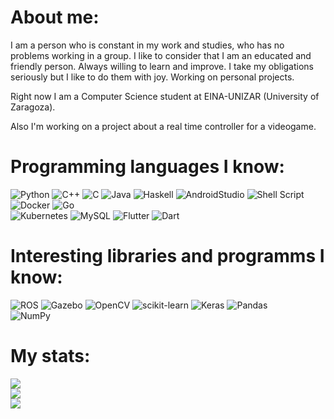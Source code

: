 # About me: 
I am a person who is constant in my work and studies, who has no problems working in a group. 
I like to consider that I am an educated and friendly person. Always willing to learn and improve. 
I take my obligations seriously but I like to do them with joy. Working on personal projects.

Right now I am a Computer Science student at EINA-UNIZAR (University of Zaragoza). 

Also I'm working on a project about a real time controller for a videogame.

# Programming languages ​​I know:
![Python](https://img.shields.io/badge/python-3670A0?style=for-the-badge&logo=python&logoColor=ffdd54) 
![C++](https://img.shields.io/badge/c++-%2300599C.svg?style=for-the-badge&logo=c%2B%2B&logoColor=white) 
![C](https://img.shields.io/badge/c-%2300599C.svg?style=for-the-badge&logo=c&logoColor=white) 
![Java](https://img.shields.io/badge/java-%23ED8B00.svg?style=for-the-badge&logo=openjdk&logoColor=white) 
![Haskell](https://img.shields.io/badge/Haskell-5e5086?style=for-the-badge&logo=haskell&logoColor=white) 
![AndroidStudio](https://img.shields.io/badge/Android_Studio-3DDC84?style=for-the-badge&logo=android-studio&logoColor=white)
![Shell Script](https://img.shields.io/badge/shell_script-%23121011.svg?style=for-the-badge&logo=gnu-bash&logoColor=white) 
![Docker](https://img.shields.io/badge/docker-%230db7ed.svg?style=for-the-badge&logo=docker&logoColor=white) 
![Go](https://img.shields.io/badge/go-%2300ADD8.svg?style=for-the-badge&logo=go&logoColor=white)  
![Kubernetes](https://img.shields.io/badge/kubernetes-%23326ce5.svg?style=for-the-badge&logo=kubernetes&logoColor=white)
![MySQL](https://img.shields.io/badge/mysql-%2300000f.svg?style=for-the-badge&logo=mysql&logoColor=white) 
![Flutter](https://img.shields.io/badge/Flutter-%20?style=for-the-badge&logo=Flutter&color=%2302569B)
![Dart](https://img.shields.io/badge/Dart-%20?style=for-the-badge&logo=Dart&color=%230175C2)

# Interesting libraries and programms ​​I know:

![ROS](https://img.shields.io/badge/ROS-22314E?style=for-the-badge&logo=ros&logoColor=white)
![Gazebo](https://img.shields.io/badge/Gazebo-FF7600?style=for-the-badge&logo=gazebo&logoColor=white)
![OpenCV](https://img.shields.io/badge/OpenCV-%20?style=for-the-badge&logo=OpenCV&color=%235C3EE8)
![scikit-learn](https://img.shields.io/badge/scikit--learn-%23F7931E.svg?style=for-the-badge&logo=scikit-learn&logoColor=white) 
![Keras](https://img.shields.io/badge/Keras-%23D00000.svg?style=for-the-badge&logo=Keras&logoColor=white) 
![Pandas](https://img.shields.io/badge/pandas-%23150458.svg?style=for-the-badge&logo=pandas&logoColor=white)   
![NumPy](https://img.shields.io/badge/NumPy-1.26-blue?style=for-the-badge&logo=numpy)

# My stats:
![](https://github-readme-stats.vercel.app/api?username=JJv03&theme=aura&hide_border=false&include_all_commits=false&count_private=true) <br>
![](https://github-readme-streak-stats.herokuapp.com/?user=JJv03&theme=aura&hide_border=false)<br/>
![](https://github-readme-stats.vercel.app/api/top-langs/?username=JJv03&theme=aura&hide_border=false&include_all_commits=true&count_private=true&layout=compact)
